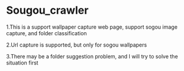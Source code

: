 # Sougou_crawler
1.This is a support wallpaper capture web page, support sogou image capture, and folder classification

2.Url capture is supported, but only for sogou wallpapers

3.There may be a folder suggestion problem, and I will try to solve the situation first


